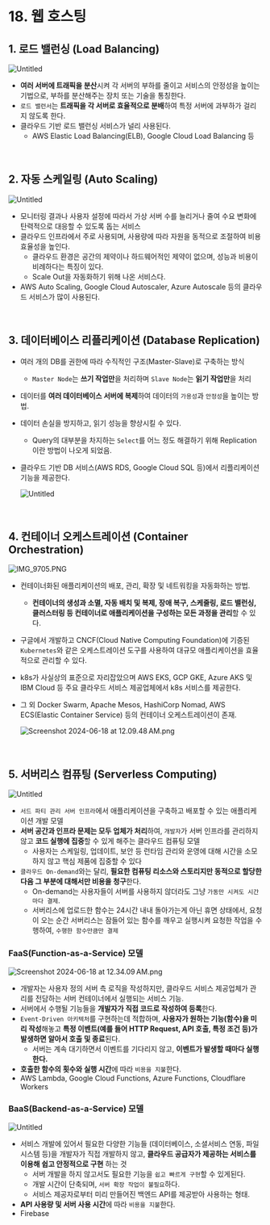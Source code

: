 # 18. 웹 호스팅

## 1. 로드 밸런싱 (Load Balancing)

![Untitled](./Untitled.png)

- **여러 서버에 트래픽을 분산**시켜 각 서버의 부하를 줄이고 서비스의 안정성을 높이는 기법으로, 부하를 분산해주는 장치 또는 기술을 통칭한다.
- `로드 밸런서`는 **트래픽을 각 서버로 효율적으로 분배**하여 특정 서버에 과부하가 걸리지 않도록 한다.
- 클라우드 기반 로드 밸런싱 서비스가 널리 사용된다.
    - AWS Elastic Load Balancing(ELB), Google Cloud Load Balancing 등

<br>

## 2. 자동 스케일링 (Auto Scaling)

![Untitled](./Untitled%201.png)

- 모니터링 결과나 사용자 설정에 따라서 가상 서버 수를 늘리거나 줄여 수요 변화에 탄력적으로 대응할 수 있도록 돕는 서비스
- 클라우드 인프라에서 주로 사용되며, 사용량에 따라 자원을 동적으로 조절하여 비용 효율성을 높인다.
    - 클라우드 환경은 공간의 제약이나 하드웨어적인 제약이 없으며, 성능과 비용이 비례하다는 특징이 있다.
    - Scale Out을 자동화하기 위해 나온 서비스다.
- AWS Auto Scaling, Google Cloud Autoscaler, Azure Autoscale 등의 클라우드 서비스가 많이 사용된다.

<br>

## 3. 데이터베이스 리플리케이션 (Database Replication)

- 여러 개의 DB를 권한에 따라 수직적인 구조(Master-Slave)로 구축하는 방식
    - `Master Node`는 **쓰기 작업만**을 처리하며 `Slave Node`는 **읽기 작업만**을 처리
- 데이터를 **여러 데이터베이스 서버에 복제**하여 데이터의 `가용성`과 `안정성`을 높이는 방법.
- 데이터 손실을 방지하고, 읽기 성능을 향상시킬 수 있다.
    - Query의 대부분을 차지하는 `Select`를 어느 정도 해결하기 위해 Replication이란 방법이 나오게 되었음.
- 클라우드 기반 DB 서비스(AWS RDS, Google Cloud SQL 등)에서 리플리케이션 기능을 제공한다.
    
    ![Untitled](./Untitled%202.png)
    

<br>

## 4. 컨테이너 오케스트레이션 (Container Orchestration)

![IMG_9705.PNG](./b6d354df-838a-4676-babc-6f27d40c7c80.png)

- 컨테이너화된 애플리케이션의 배포, 관리, 확장 및 네트워킹을 자동화하는 방법.
    - **컨테이너의 생성과 소멸, 자동 배치 및 복제, 장애 복구, 스케줄링, 로드 밸런싱, 클러스터링 등 컨테이너로 애플리케이션을 구성하는 모든 과정을 관리**할 수 있다.
- 구글에서 개발하고 CNCF(Cloud Native Computing Foundation)에 기증된 `Kubernetes`와 같은 오케스트레이션 도구를 사용하여 대규모 애플리케이션을 효율적으로 관리할 수 있다.
- k8s가 사실상의 표준으로 자리잡았으며 AWS EKS, GCP GKE, Azure AKS 및 IBM Cloud 등 주요 클라우드 서비스 제공업체에서 k8s 서비스를 제공한다.
- 그 외 Docker Swarm, Apache Mesos, HashiCorp Nomad, AWS ECS(Elastic Container Service) 등의 컨테이너 오케스트레이션이 존재.
    
    ![Screenshot 2024-06-18 at 12.09.48 AM.png](./Screenshot_2024-06-18_at_12.09.48_AM.png)
    

<br>

## 5. 서버리스 컴퓨팅 (Serverless Computing)

![Untitled](./Untitled.jpeg)

- `서드 파티 관리 서버 인프라`에서 애플리케이션을 구축하고 배포할 수 있는 애플리케이션 개발 모델
- **서버 공간과 인프라 문제는 모두 업체가 처리**하여, `개발자`가 서버 인프라를 관리하지 않고 **코드 실행에 집중**할 수 있게 해주는 클라우드 컴퓨팅 모델
    - 사용자는 스케일링, 업데이트, 보안 등 런타임 관리와 운영에 대해 시간을 소모하지 않고 핵심 제품에 집중할 수 있다
- `클라우드 On-demand`와는 달리, **필요한 컴퓨팅 리소스와 스토리지만 동적으로 할당한 다음 그 부분에 대해서만 비용을 청구**한다.
    - On-demand는 사용자들이 서버를 사용하지 않더라도 그냥 `가동만 시켜도 시간마다 결제`.
    - 서버리스에 업로드한 함수는 24시간 내내 돌아가는게 아닌 휴면 상태에서, 요청이 오는 순간 서버리스는 잠들어 있는 함수를 깨우고 실행시켜 요청한 작업을 수행하여, `수행한 함수만큼만 결제`

### FaaS(Function-as-a-Service) 모델

![Screenshot 2024-06-18 at 12.34.09 AM.png](./Screenshot_2024-06-18_at_12.34.09_AM.png)

- 개발자는 사용자 정의 서버 측 로직을 작성하지만, 클라우드 서비스 제공업체가 관리를 전담하는 서버 컨테이너에서 실행되는 서비스 기능.
- 서버에서 수행될 기능들을 **개발자가 직접 코드로 작성하여 등록**한다.
- `Event-Driven 아키텍처`를 구현하는데 적합하며, **사용자가 원하는 기능(함수)을 미리 작성**해놓고 **특정 이벤트(예를 들어 HTTP Request, API 호출, 특정 조건 등)가 발생하면 알아서 호출 및 종료**된다.
    - 서버는 계속 대기하면서 이벤트를 기다리지 않고, **이벤트가 발생할 때마다 실행한다.**
- **호출한 함수의 횟수와 실행 시간**에 따라 `비용을 지불`한다.
- AWS Lambda, Google Cloud Functions, Azure Functions, Cloudflare Workers

### BaaS(Backend-as-a-Service) 모델

![Untitled](./Untitled%203.png)

- 서비스 개발에 있어서 필요한 다양한 기능들 (데이터베이스, 소셜서비스 연동, 파일시스템 등)을 개발자가 직접 개발하지 않고, **클라우드 공급자가 제공하는 서비스를 이용해 쉽고 안정적으로 구현** 하는 것
    - 서버 개발을 하지 않고서도 필요한 기능을 `쉽고 빠르게 구현`할 수 있게된다.
    - 개발 시간이 단축되며, `서버 확장 작업이 불필요`하다.
    - 서비스 제공자로부터 미리 만들어진 백엔드 API를 제공받아 사용하는 형태.
- **API 사용량 및 서버 사용 시간**에 따라 `비용을 지불`한다.
- Firebase
